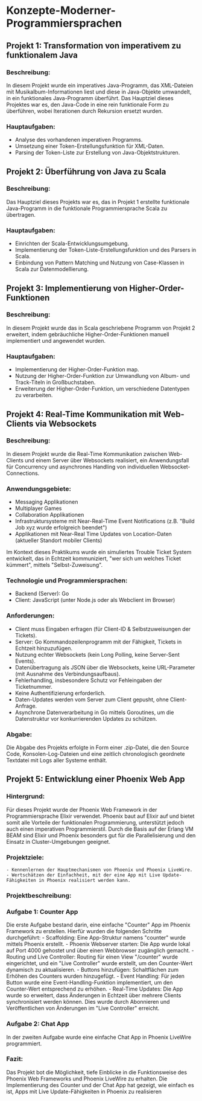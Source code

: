 # Konzepte-Moderner-Programmiersprachen

## Projekt 1: Transformation von imperativem zu funktionalem Java
### Beschreibung:
In diesem Projekt wurde ein imperatives Java-Programm, das XML-Dateien mit Musikalbum-Informationen liest und diese in Java-Objekte umwandelt, in ein funktionales Java-Programm überführt. Das Hauptziel dieses Projektes war es, den Java-Code in eine rein funktionale Form zu überführen, wobei Iterationen durch Rekursion ersetzt wurden.

### Hauptaufgaben:
- Analyse des vorhandenen imperativen Programms.
- Umsetzung einer Token-Erstellungsfunktion für XML-Daten.
- Parsing der Token-Liste zur Erstellung von Java-Objektstrukturen.

## Projekt 2: Überführung von Java zu Scala
### Beschreibung:
Das Hauptziel dieses Projekts war es, das in Projekt 1 erstellte funktionale Java-Programm in die funktionale Programmiersprache Scala zu übertragen.

### Hauptaufgaben:
- Einrichten der Scala-Entwicklungsumgebung.
- Implementierung der Token-Liste-Erstellungsfunktion und des Parsers in Scala.
- Einbindung von Pattern Matching und Nutzung von Case-Klassen in Scala zur Datenmodellierung.

## Projekt 3: Implementierung von Higher-Order-Funktionen
### Beschreibung:
In diesem Projekt wurde das in Scala geschriebene Programm von Projekt 2 erweitert, indem gebräuchliche Higher-Order-Funktionen manuell implementiert und angewendet wurden.

### Hauptaufgaben:
- Implementierung der Higher-Order-Funktion map.
- Nutzung der Higher-Order-Funktion zur Umwandlung von Album- und Track-Titeln in Großbuchstaben.
- Erweiterung der Higher-Order-Funktion, um verschiedene Datentypen zu verarbeiten.

## Projekt 4: Real-Time Kommunikation mit Web-Clients via Websockets

### Beschreibung:
In diesem Projekt wurde die Real-Time Kommunikation zwischen Web-Clients und einem Server über Websockets realisiert, ein Anwendungsfall für Concurrency und asynchrones Handling von individuellen Websocket-Connections. 

### Anwendungsgebiete:
- Messaging Applikationen
- Multiplayer Games
- Collaboration Applikationen
- Infrastruktursysteme mit Near-Real-Time Event Notifications (z.B. "Build Job xyz wurde erfolgreich beendet")
- Applikationen mit Near-Real Time Updates von Location-Daten (aktueller Standort mobiler Clients)

Im Kontext dieses Praktikums wurde ein simuliertes Trouble Ticket System entwickelt, das in Echtzeit kommuniziert, "wer sich um welches Ticket kümmert", mittels "Selbst-Zuweisung".

### Technologie und Programmiersprachen:
- Backend (Server): Go
- Client: JavaScript (unter Node.js oder als Webclient im Browser)

### Anforderungen:
- Client muss Eingaben erfragen (für Client-ID & Selbstzuweisungen der Tickets).
- Server: Go Kommandozeilenprogramm mit der Fähigkeit, Tickets in Echtzeit hinzuzufügen.
- Nutzung echter Websockets (kein Long Polling, keine Server-Sent Events).
- Datenübertragung als JSON über die Websockets, keine URL-Parameter (mit Ausnahme des Verbindungsaufbaus).
- Fehlerhandling, insbesondere Schutz vor Fehleingaben der Ticketnummer.
- Keine Authentifizierung erforderlich.
- Daten-Updates werden vom Server zum Client gepusht, ohne Client-Anfrage.
- Asynchrone Datenverarbeitung in Go mittels Goroutines, um die Datenstruktur vor konkurrierenden Updates zu schützen.

### Abgabe:
Die Abgabe des Projekts erfolgte in Form einer .zip-Datei, die den Source Code, Konsolen-Log-Dateien und eine zeitlich chronologisch geordnete Textdatei mit Logs aller Systeme enthält.

## Projekt 5: Entwicklung einer Phoenix Web App
### Hintergrund:

Für dieses Projekt wurde der Phoenix Web Framework in der Programmiersprache Elixir verwendet. Phoenix baut auf Elixir auf und bietet somit alle Vorteile der funktionalen Programmierung, unterstützt jedoch auch einen imperativen Programmierstil. Durch die Basis auf der Erlang VM BEAM sind Elixir und Phoenix besonders gut für die Parallelisierung und den Einsatz in Cluster-Umgebungen geeignet.
### Projektziele:

    - Kennenlernen der Hauptmechanismen von Phoenix und Phoenix LiveWire.
    - Wertschätzen der Einfachheit, mit der eine App mit Live Update-Fähigkeiten in Phoenix realisiert werden kann.

### Projektbeschreibung:
### Aufgabe 1: Counter App

Die erste Aufgabe bestand darin, eine einfache "Counter" App im Phoenix Framework zu erstellen. Hierfür wurden die folgenden Schritte durchgeführt:
    - Scaffolding: Eine App-Struktur namens "counter" wurde mittels Phoenix erstellt.
    - Phoenix Webserver starten: Die App wurde lokal auf Port 4000 gehostet und über einen Webbrowser zugänglich gemacht.
    - Routing und Live Controller: Routing für einen View "/counter" wurde eingerichtet, und ein "Live Controller" wurde erstellt, um den Counter-Wert dynamisch zu aktualisieren.
    - Buttons hinzufügen: Schaltflächen zum Erhöhen des Counters wurden hinzugefügt.
    - Event Handling: Für jeden Button wurde eine Event-Handling-Funktion implementiert, um den Counter-Wert entsprechend zu erhöhen.
    - Real-Time Updates: Die App wurde so erweitert, dass Änderungen in Echtzeit über mehrere Clients synchronisiert werden können. Dies wurde durch Abonnieren und Veröffentlichen von Änderungen im "Live Controller" erreicht.

### Aufgabe 2: Chat App

In der zweiten Aufgabe wurde eine einfache Chat App in Phoenix LiveWire programmiert. 
### Fazit:

Das Projekt bot die Möglichkeit, tiefe Einblicke in die Funktionsweise des Phoenix Web Frameworks und Phoenix LiveWire zu erhalten. Die Implementierung des Counter und der Chat App hat gezeigt, wie einfach es ist, Apps mit Live Update-Fähigkeiten in Phoenix zu realisieren
